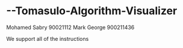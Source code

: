 # --Tomasulo-Algorithm-Visualizer
Mohamed Sabry 90021112
Mark George 900211436

We support all of the instructions
